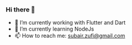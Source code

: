 ### Hi there 👋

- 🔭 I’m currently working with Flutter and Dart
- 🌱 I’m currently learning NodeJs
- 📫 How to reach me: subair.zufi@gmail.com
